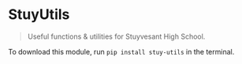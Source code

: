 # StuyUtils

> Useful functions & utilities for Stuyvesant High School.

To download this module, run `pip install stuy-utils` in the terminal.
